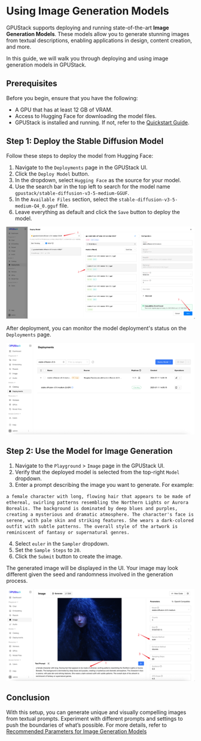 # Using Image Generation Models

GPUStack supports deploying and running state-of-the-art **Image Generation Models**. These models allow you to generate stunning images from textual descriptions, enabling applications in design, content creation, and more.

In this guide, we will walk you through deploying and using image generation models in GPUStack.

## Prerequisites

Before you begin, ensure that you have the following:

- A GPU that has at least 12 GB of VRAM.
- Access to Hugging Face for downloading the model files.
- GPUStack is installed and running. If not, refer to the [Quickstart Guide](../quickstart.md).

## Step 1: Deploy the Stable Diffusion Model

Follow these steps to deploy the model from Hugging Face:

1. Navigate to the `Deployments` page in the GPUStack UI.
2. Click the `Deploy Model` button.
3. In the dropdown, select `Hugging Face` as the source for your model.
4. Use the search bar in the top left to search for the model name `gpustack/stable-diffusion-v3-5-medium-GGUF`.
5. In the `Available Files` section, select the `stable-diffusion-v3-5-medium-Q4_0.gguf` file.
6. Leave everything as default and click the `Save` button to deploy the model.

![Deploy Model](../assets/using-models/using-image-generation-models/deploy-model.png)

After deployment, you can monitor the model deployment's status on the `Deployments` page.

![Model List](../assets/using-models/using-image-generation-models/model-list.png)

## Step 2: Use the Model for Image Generation

1. Navigate to the `Playground` > `Image` page in the GPUStack UI.
2. Verify that the deployed model is selected from the top-right `Model` dropdown.
3. Enter a prompt describing the image you want to generate. For example:

```
a female character with long, flowing hair that appears to be made of ethereal, swirling patterns resembling the Northern Lights or Aurora Borealis. The background is dominated by deep blues and purples, creating a mysterious and dramatic atmosphere. The character's face is serene, with pale skin and striking features. She wears a dark-colored outfit with subtle patterns. The overall style of the artwork is reminiscent of fantasy or supernatural genres.
```

4. Select `euler` in the `Sampler` dropdown.
5. Set the `Sample Steps` to `20`.
6. Click the `Submit` button to create the image.

The generated image will be displayed in the UI. Your image may look different given the seed and randomness involved in the generation process.

![Generated](../assets/using-models/using-image-generation-models/image-playground.png)

## Conclusion

With this setup, you can generate unique and visually compelling images from textual prompts. Experiment with different prompts and settings to push the boundaries of what’s possible. For more details, refer to [Recommended Parameters for Image Generation Models](./recommended-parameters-for-image-generation-models.md)
